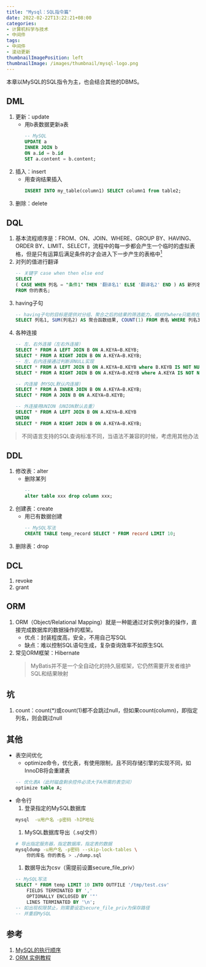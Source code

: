 ```yaml
---
title: "Mysql：SQL指令篇"
date: 2022-02-22T13:22:21+08:00
categories:
- 计算机科学与技术
- 中间件
tags:
- 中间件
- 滚动更新
thumbnailImagePosition: left
thumbnailImage: /images/thumbnail/mysql-logo.png
---
```

本章以MySQL的SQL指令为主，也会结合其他的DBMS。
<!--more-->
## DML
1. 更新：update
    - 用b表数据更新a表
        ```sql
        -- MySQL
        UPDATE a
        INNER JOIN b
        ON a.id = b.id
        SET a.content = b.content; 
        ```
1. 插入：insert
    - 用查询结果插入
        ```sql
        INSERT INTO my_table(column1) SELECT column1 from table2;
        ```
1. 删除：delete

## DQL
1. 基本流程顺序是：FROM、ON、JOIN、WHERE、GROUP BY、HAVING、ORDER BY、LIMIT、SELECT，流程中的每一步都会产生一个临时的虚拟表格，但是只有运算后满足条件的才会进入下一步产生的表格中[<sup>1</sup>](#参考)
1. 对列的值进行翻译
    ```sql
    -- 关键字 case when then else end
    SELECT
	( CASE WHEN 列名 = "条件1" THEN '翻译名1' ELSE '翻译名2' END ) AS 新列名
    FROM 你的表名;
    ```
1. having子句
    ```sql
    -- having子句的目标是提供对分组、聚合之后的结果的筛选能力，相对的where只能用在聚合和分组之前
    SELECT 列名1, SUM(列名2) AS 聚合函数结果, COUNT(1) FROM 表名 WHERE 列名3=XXX GROUP BY 列名4 HAVING 聚合函数结果 > 1
    ```
1. 各种连接
    ```sql
    -- 左、右外连接（左右外连接）
    SELECT * FROM A LEFT JOIN B ON A.KEYA=B.KEYB;
    SELECT * FROM A RIGHT JOIN B ON A.KEYA=B.KEYB;
    -- 左、右内连接通过判断非NULL实现
    SELECT * FROM A LEFT JOIN B ON A.KEYA=B.KEYB where B.KEYB IS NOT NULL
    SELECT * FROM A RIGHT JOIN B ON A.KEYA=B.KEYB where A.KEYA IS NOT NULL

    -- 内连接（MYSQL默认内连接）
    SELECT * FROM A INNER JOIN B ON A.KEYA=B.KEYB;
    SELECT * FROM A JOIN B ON A.KEYA=B.KEYB;

    -- 外连接用UNION（UNION默认去重）
    SELECT * FROM A LEFT JOIN B ON A.KEYA=B.KEYB
    UNION
    SELECT * FROM A RIGHT JOIN B ON A.KEYA=B.KEYB;
    ```
> 不同语言支持的SQL查询标准不同，当语法不兼容的时候，考虑用其他办法


## DDL
1. 修改表：alter
    - 删除某列
        ```sql
        -- 
        alter table xxx drop column xxx;
        ```
1. 创建表：create
    - 用已有数据创建
        ```sql
        -- MySQL写法
        CREATE TABLE temp_record SELECT * FROM record LIMIT 10;
        ```
1. 删除表：drop

## DCL
1. revoke
1. grant

## ORM
1. ORM（Object/Relational Mapping）就是一种能通过对实例对象的操作，直接完成数据库的数据操作的框架。
    - 优点：封装程度高，安全，不用自己写SQL
    - 缺点：难以控制SQL语句生成，复杂查询效率不如原生SQL
1. 常见ORM框架：Hibernate
    > MyBatis并不是一个全自动化的持久层框架，它仍然需要开发者维护SQL和结果映射

## 坑
1. count：count(*)或count(1)都不会跳过null，但如果count(column)，即指定列名，则会跳过null

## 其他
- 表空间优化
    - optimize命令，优化表，有使用限制，且不同存储引擎的实现不同，如InnoDB将会重建表
    ```sql
    -- 优化表A（此时磁盘剩余控件必须大于A所需的表空间）
    optimize table A;
    ```
- 命令行
    1. 登录指定的MySQL数据库
    ```bash
    mysql  -u用户名 -p密码 -hIP地址
    ```
    1. MySQL数据库导出（.sql文件）
    ```bash
    # 导出指定服务器，指定数据库，指定表的数据
    mysqldump -u用户名 -p密码 --skip-lock-tables \
        你的库名 你的表名 > ./dump.sql
    ```
    1. 数据导出为csv（需提前设置secure_file_priv）
    ```sql
    -- MySQL写法
    SELECT * FROM temp LIMIT 10 INTO OUTFILE '/tmp/test.csv'
        FIELDS TERMINATED BY ','
        OPTIONALLY ENCLOSED BY '"'
        LINES TERMINATED BY '\n';
    -- 如出现权限禁止，则需要设定secure_file_priv为保存路径
    -- 并重启MySQL
    ```
## 参考
1. [MySQL的执行顺序](https://www.jianshu.com/p/88c1b5e19cd8)
1. [ORM 实例教程](https://www.ruanyifeng.com/blog/2019/02/orm-tutorial.html)